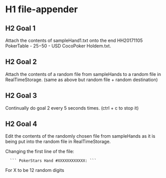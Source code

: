 # H1 file-appender

## H2 Goal 1

Attach the contents of sampleHand1.txt onto the end HH20171105 PokerTable - $25-$50 - USD CocoPoker Holdem.txt.

## H2 Goal 2

Attach the contents of a random file from sampleHands to a random file in RealTimeStorage. (same as above but random file + random destination)

## H2 Goal 3

Continually do goal 2 every 5 seconds times. (ctrl + c to stop it)

## H2 Goal 4

Edit the contents of the randomly chosen file from sampleHands as it is being put into the random file in RealTimeStorage.

Changing the first line of the file:

      ``` PokerStars Hand #XXXXXXXXXXXX: ```

For X to be 12 random digits
